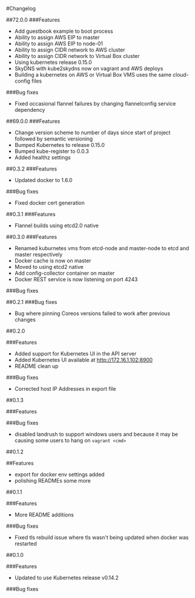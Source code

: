 #Changelog

##72.0.0
###Features
* Add guestbook example to boot process
* Ability to assign AWS EIP to master
* Ability to assign AWS EIP to node-01
* Ability to assign CIDR network to AWS cluster
* Ability to assign CIDR network to Virtual Box cluster
* Using kubernetes release 0.15.0
* SkyDNS with kube2skydns now on vagrant and AWS deploys
* Building a kubernetes on AWS or Virtual Box VMS uses the same cloud-config files

###Bug fixes
* Fixed occasional flannel failures by changing flannelconfig service dependency

##69.0.0
###Features
* Change version scheme to number of days since start of project followed by semantic versioning
* Bumped Kubernetes to release 0.15.0
* Bumped kube-register to 0.0.3
* Added healthz settings

##0.3.2
###Features
* Updated docker to 1.6.0

###Bug fixes
* Fixed docker cert generation

##0.3.1
###Features
* Flannel builds using etcd2.0 native

##0.3.0
###Features
* Renamed kuburnetes vms from etcd-node and master-node to etcd and master respectively
* Docker cache is now on master
* Moved to using etcd2 native
* Add config-collector container on master
* Docker REST service is now listening on port 4243


###Bug fixes

##0.2.1
###Bug fixes
* Bug where pinning Coreos versions failed to work after previous changes

##0.2.0

###Features
* Added support for Kubernetes UI in the API server
* Added Kubernetes UI available at http://172.16.1.102:8900
* README clean up

###Bug fixes
* Corrected host IP Addresses in export file

##0.1.3

###Features

###Bug fixes
* disabled landrush to support windows users and because it may be causing some users to hang on ```vagrant <cmd>```

##0.1.2

##Features
* export for docker env settings added
* polishing READMEs some more

##0.1.1

###Features
* More README additions

###Bug fixes
* Fixed tls rebuild issue where tls wasn't being updated when docker was restarted

##0.1.0

###Features
* Updated to use Kubernetes release v0.14.2

###Bug fixes